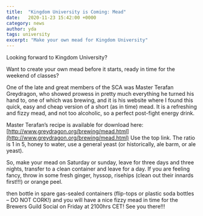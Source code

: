 ```yaml
---
title:  "Kingdom University is Coming: Mead"
date:   2020-11-23 15:42:00 +0000
category: news
author: yda
tags: university
excerpt: "Make your own mead for Kingdom University"
---
```

Looking forward to Kingdom University?

Want to create your own mead before it starts, ready in time for the weekend of classes?

One of the late and great members of the SCA was Master Terafan Greydragon, who showed prowess in pretty much everything he turned his hand to, one of which was brewing, and it is his website where I found this quick, easy and cheap version of a short (as in time) mead. It is a refreshing and fizzy mead, and not too alcoholic, so a perfect post-fight energy drink.

Master Terafan’s recipe is available for download here: [http://www.greydragon.org/brewing/mead.html](http://www.greydragon.org/brewing/mead.html)
Use the top link.
The ratio is 1 in 5, honey to water, use a general yeast (or historically, ale barm, or ale yeast).

So, make your mead on Saturday or sunday, leave for three days and three nights, transfer to a clean container and leave for a day. If you are feeling fancy, throw in some fresh ginger, hyssop, risehips (clean out their innards first!!!) or orange peel.

then bottle in spare gas-sealed containers (flip-tops or plastic soda bottles – DO NOT CORK!) and you will have a nice fizzy mead in time for the Brewers Guild Social on Friday at 2100hrs CET! See you there!!! 